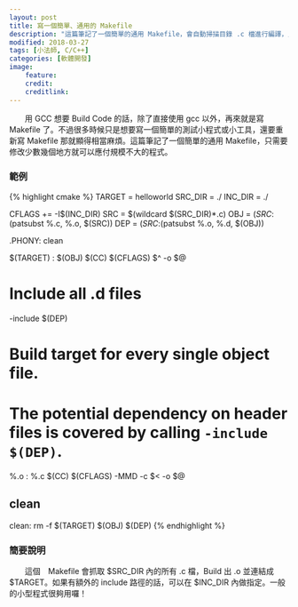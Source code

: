 ```yaml
---
layout: post
title: 寫一個簡單、通用的 Makefile
description: "這篇筆記了一個簡單的通用 Makefile，會自動掃描目錄 .c 檔進行編譯，只需要修改少數幾個地方就可以應付規模不大的程式"
modified: 2018-03-27
tags: [小法師, C/C++]
categories: [軟體開發]
image:
    feature: 
    credit: 
    creditlink: 
---
```


　　用 GCC 想要 Build Code 的話，除了直接使用 gcc 以外，再來就是寫 Makefile 了。不過很多時候只是想要寫一個簡單的測試小程式或小工具，還要重新寫 Makefile 那就顯得相當麻煩。這篇筆記了一個簡單的通用 Makefile，只需要修改少數幾個地方就可以應付規模不大的程式。

<!--more-->

### 範例
{% highlight cmake %}
TARGET  = helloworld
SRC_DIR = ./
INC_DIR = ./

CFLAGS += -I$(INC_DIR)
SRC     = $(wildcard $(SRC_DIR)*.c)
OBJ     = $(SRC:%.c=%.o) #$(patsubst %.c, %.o, $(SRC))
DEP     = $(SRC:%.c=%.d) #$(patsubst %.o, %.d, $(OBJ))

.PHONY: clean

$(TARGET) : $(OBJ)
    $(CC) $(CFLAGS) $^ -o $@

# Include all .d files
-include $(DEP)

# Build target for every single object file.
# The potential dependency on header files is covered by calling `-include $(DEP)`.
%.o : %.c
    $(CC) $(CFLAGS) -MMD -c $< -o $@

## clean
clean:
    rm -f $(TARGET) $(OBJ) $(DEP)
{% endhighlight %}

### 簡要說明
　　這個　Makefile 會抓取 $SRC_DIR 內的所有 .c 檔，Build 出 .o 並連結成 $TARGET。如果有額外的 include 路徑的話，可以在 $INC_DIR 內做指定。一般的小型程式很夠用囉！
